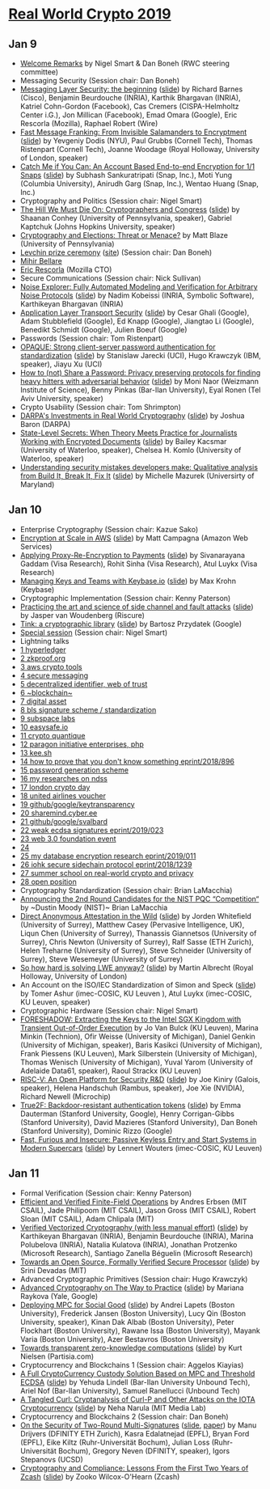 # [Real World Crypto 2019](https://rwc.iacr.org/2019/)

## Jan 9

* [Welcome Remarks](https://www.youtube.com/watch?v=9xePC0Tyeuc&t=468) by Nigel Smart & Dan Boneh (RWC steering committee)
* Messaging Security (Session chair: Dan Boneh)
 * [Messaging Layer Security: the beginning](https://www.youtube.com/watch?v=9xePC0Tyeuc&t=993) ([slide](https://rwc.iacr.org/2019/slides/MLS%20@%20RWC%202019.pdf)) by Richard Barnes (Cisco), Benjamin Beurdouche (INRIA), Karthik Bhargavan (INRIA), Katriel Cohn-Gordon (Facebook), Cas Cremers (CISPA-Helmholtz Center i.G.), Jon Millican (Facebook), Emad Omara (Google), Eric Rescorla (Mozilla), Raphael Robert (Wire)
 * [Fast Message Franking: From Invisible Salamanders to Encryptment](https://www.youtube.com/watch?v=9xePC0Tyeuc&t=2954) ([slide](https://rwc.iacr.org/2019/slides/RWC_2019_Slides.pptx)) by Yevgeniy Dodis (NYU), Paul Grubbs (Cornell Tech), Thomas Ristenpart (Cornell Tech), Joanne Woodage (Royal Holloway, University of London, speaker)
 * [Catch Me if You Can: An Account Based End-to-end Encryption for 1/1 Snaps](https://www.youtube.com/watch?v=9xePC0Tyeuc&t=4549) ([slide](https://rwc.iacr.org/2019/slides/snap.pdf)) by Subhash Sankuratripati (Snap, Inc.), Moti Yung (Columbia University), Anirudh Garg (Snap, Inc.), Wentao Huang (Snap, Inc.)
* Cryptography and Politics (Session chair: Nigel Smart)
 * [The Hill We Must Die On: Cryptographers and Congress](https://www.youtube.com/watch?v=AyeuIfGjBg4&t=21) ([slide](https://rwc.iacr.org/2019/slides/Cohney_Kaptchuk_RWC_Final.pdf)) by Shaanan Conhey (University of Pennsylvania, speaker), Gabriel Kaptchuk (Johns Hopkins University, speaker)
 * [Cryptography and Elections: Threat or Menace?](https://www.youtube.com/watch?v=AyeuIfGjBg4&t=1405) by Matt Blaze (University of Pennsylvania)
* [Levchin prize ceremony](https://www.youtube.com/watch?v=AyeuIfGjBg4&t=3674) ([site](https://levchinprize.com/)) (Session chair: Dan Boneh)
 * [Mihir Bellare](https://www.youtube.com/watch?v=AyeuIfGjBg4&t=3833)
 * [Eric Rescorla](https://www.youtube.com/watch?v=AyeuIfGjBg4&t=4241) (Mozilla CTO)
* Secure Communications (Session chair: Nick Sullivan)
 * [Noise Explorer: Fully Automated Modeling and Verification for Arbitrary Noise Protocols](https://www.youtube.com/watch?v=xADRUcTf-9A&t=935) ([slide](https://rwc.iacr.org/2019/slides/NoiseExplorer.pdf)) by Nadim Kobeissi (INRIA, Symbolic Software), Karthikeyan Bhargavan (INRIA)
 * [Application Layer Transport Security](https://www.youtube.com/watch?v=xADRUcTf-9A&t=2542) ([slide](https://rwc.iacr.org/2019/slides/Application%20Layer%20Transport%20Security.pdf)) by Cesar Ghali (Google), Adam Stubblefield (Google), Ed Knapp (Google), Jiangtao Li (Google), Benedikt Schmidt (Google), Julien Boeuf (Google)
* Passwords (Session chair: Tom Ristenpart)
 * [OPAQUE: Strong client-server password authentication for standardization](https://www.youtube.com/watch?v=xADRUcTf-9A&t=4046) ([slide](https://rwc.iacr.org/2019/slides/opaque-rwc19-posted.pdf)) by Stanislaw Jarecki (UCI), Hugo Krawczyk (IBM, speaker), Jiayu Xu (UCI)
 * [How to (not) Share a Password: Privacy preserving protocols for finding heavy hitters with adversarial behavior](https://www.youtube.com/watch?v=xADRUcTf-9A&t=5622) ([slide](https://rwc.iacr.org/2019/slides/How%20to%20(not)%20Share%20a%20Password%20-%20RWC%20-%2009012019%20.pdf)) by Moni Naor (Weizmann Institute of Science), Benny Pinkas (Bar-Ilan University), Eyal Ronen (Tel Aviv University, speaker)
* Crypto Usability (Session chair: Tom Shrimpton)
 * [DARPA's Investments in Real World Cryptography](https://www.youtube.com/watch?v=xADRUcTf-9A&t=8830) ([slide](https://rwc.iacr.org/2019/slides/Baron+RWC+2019%20FOR%20PRESENTATION.pdf)) by Joshua Baron (DARPA)
 * [State-Level Secrets: When Theory Meets Practice for Journalists Working with Encrypted Documents](https://www.youtube.com/watch?v=xADRUcTf-9A&t=9775) ([slide](https://rwc.iacr.org/2019/slides/RWC_Talk_bkacsmar_ckomlo.pdf)) by Bailey Kacsmar (University of Waterloo, speaker), Chelsea H. Komlo (University of Waterloo, speaker)
* [Understanding security mistakes developers make: Qualitative analysis from Build It, Break It, Fix It](https://www.youtube.com/watch?v=xADRUcTf-9A&t=10628) ([slide](https://rwc.iacr.org/2019/slides/RWC-BIBIFI-qual.pdf)) by Michelle Mazurek (Universirty of Maryland)

## Jan 10

* Enterprise Cryptography (Session chair: Kazue Sako)
 * [Encryption at Scale in AWS](https://www.youtube.com/watch?v=xwIEjVRvVXU&t=0) ([slide](https://rwc.iacr.org/2019/slides/aws.encryption.at.scale.final.pdf)) by Matt Campagna (Amazon Web Services)
 * [Applying Proxy-Re-Encryption to Payments](https://www.youtube.com/watch?v=xwIEjVRvVXU&t=1647) ([slide](https://rwc.iacr.org/2019/slides/Applying_PRE_Payments.pdf)) by Sivanarayana Gaddam (Visa Research), Rohit Sinha (Visa Research), Atul Luykx (Visa Research)
 * [Managing Keys and Teams with Keybase.io](https://www.youtube.com/watch?v=xwIEjVRvVXU&t=3414) ([slide](https://rwc.iacr.org/2019/slides/keybase-rwc2019.pdf)) by Max Krohn (Keybase)
* Cryptographic Implementation (Session chair: Kenny Paterson)
 * [Practicing the art and science of side channel and fault attacks](https://www.youtube.com/watch?v=xwIEjVRvVXU&t=7342) ([slide](https://rwc.iacr.org/2019/slides/Riscure_Presentation_Real_World_Crypto.pdf)) by Jasper van Woudenberg (Riscure)
 * [Tink: a cryptographic library](https://www.youtube.com/watch?v=xwIEjVRvVXU&t=9240) ([slide](https://rwc.iacr.org/2019/slides/tink.pdf)) by Bartosz Przydatek (Google)
* [Special session](https://www.youtube.com/watch?v=xwIEjVRvVXU&t=11310) (Session chair: Nigel Smart)
* Lightning talks
 * [1 hyperledger](https://www.youtube.com/watch?v=xwIEjVRvVXU&t=11382)
 * [2 zkproof.org](https://www.youtube.com/watch?v=xwIEjVRvVXU&t=11473)
 * [3 aws crypto tools](https://www.youtube.com/watch?v=xwIEjVRvVXU&t=11592)
 * [4 secure messaging](https://www.youtube.com/watch?v=xwIEjVRvVXU&t=11690)
 * [5 decentralized identifier, web of trust](https://www.youtube.com/watch?v=xwIEjVRvVXU&t=11795)
 * [6 ~blockchain~](https://www.youtube.com/watch?v=xwIEjVRvVXU&t=11907)
 * [7 digital asset](https://www.youtube.com/watch?v=xwIEjVRvVXU&t=12005)
 * [8 bls signature scheme / standardization](https://www.youtube.com/watch?v=xwIEjVRvVXU&t=12107)
 * [9 subspace labs](https://www.youtube.com/watch?v=xwIEjVRvVXU&t=12181)
 * [10 easysafe.io](https://www.youtube.com/watch?v=xwIEjVRvVXU&t=12241)
 * [11 crypto quantique](https://www.youtube.com/watch?v=xwIEjVRvVXU&t=12289)
 * [12 paragon initiative enterprises, php](https://www.youtube.com/watch?v=xwIEjVRvVXU&t=12349)
 * [13 kee.sh](https://www.youtube.com/watch?v=xwIEjVRvVXU&t=12459)
 * [14 how to prove that you don't know something eprint/2018/896](https://www.youtube.com/watch?v=xwIEjVRvVXU&t=12506)
 * [15 password generation scheme](https://www.youtube.com/watch?v=xwIEjVRvVXU&t=12628)
 * [16 my researches on ndss](https://www.youtube.com/watch?v=xwIEjVRvVXU&t=12725)
 * [17 london crypto day](https://www.youtube.com/watch?v=xwIEjVRvVXU&t=12803)
 * [18 united airlines voucher](https://www.youtube.com/watch?v=xwIEjVRvVXU&t=12842)
 * [19 github/google/keytransparency](https://www.youtube.com/watch?v=xwIEjVRvVXU&t=12925)
 * [20 sharemind.cyber.ee](https://www.youtube.com/watch?v=xwIEjVRvVXU&t=12964)
 * [21 github/google/svalbard](https://www.youtube.com/watch?v=xwIEjVRvVXU&t=13028)
 * [22 weak ecdsa signatures eprint/2019/023](https://www.youtube.com/watch?v=xwIEjVRvVXU&t=13096)
 * [23 web 3.0 foundation event](https://www.youtube.com/watch?v=xwIEjVRvVXU&t=13170)
 * [24](https://www.youtube.com/watch?v=xwIEjVRvVXU&t=13211)
 * [25 my database encryption research eprint/2019/011](https://www.youtube.com/watch?v=xwIEjVRvVXU&t=13257)
 * [26 iohk secure sidechain protocol eprint/2018/1239](https://www.youtube.com/watch?v=xwIEjVRvVXU&t=13406)
 * [27 summer school on real-world crypto and privacy](https://www.youtube.com/watch?v=xwIEjVRvVXU&t=13468)
 * [28 open position](https://www.youtube.com/watch?v=xwIEjVRvVXU&t=13500)
* Cryptography Standardization (Session chair: Brian LaMacchia)
 * [Announcing the 2nd Round Candidates for the NIST PQC “Competition“](https://www.youtube.com/watch?v=JoaYGncArwU&t=982) by ~Dustin Moody (NIST)~ Brian LaMacchia
 * [Direct Anonymous Attestation in the Wild](https://www.youtube.com/watch?v=JoaYGncArwU&t=1281) ([slide](https://rwc.iacr.org/2019/slides/DAA.pdf)) by Jorden Whitefield (University of Surrey), Matthew Casey (Pervasive Intelligence, UK), Liqun Chen (University of Surrey), Thanassis Giannetsos (University of Surrey), Chris Newton (University of Surrey), Ralf Sasse (ETH Zurich), Helen Treharne (University of Surrey), Steve Schneider (University of Surrey), Steve Wesemeyer (University of Surrey)
 * [So how hard is solving LWE anyway?](https://www.youtube.com/watch?v=JoaYGncArwU&t=2172) ([slide](https://rwc.iacr.org/2019/slides/how-hard-is-solving-lwe-anyway.pdf)) by Martin Albrecht (Royal Holloway, University of London)
 * An Account on the ISO/IEC Standardization of Simon and Speck ([slide](https://rwc.iacr.org/2019/slides/RWC87slides.pdf)) by Tomer Ashur (imec-COSIC, KU Leuven ), Atul Luykx (imec-COSIC, KU Leuven, speaker)
* Cryptographic Hardware (Session chair: Nigel Smart)
 * [FORESHADOW: Extracting the Keys to the Intel SGX Kingdom with Transient Out-of-Order Execution](https://www.youtube.com/watch?v=4hq4yiVCopU&t=166) by Jo Van Bulck (KU Leuven), Marina Minkin (Technion), Ofir Weisse (University of Michigan), Daniel Genkin (University of Michigan, speaker), Baris Kasikci (University of Michigan), Frank Piessens (KU Leuven), Mark Silberstein (University of Michigan), Thomas Wenisch (University of Michigan), Yuval Yarom (University of Adelaide Data61, speaker), Raoul Strackx (KU Leuven)
 * [RISC-V: An Open Platform for Security R&D](https://www.youtube.com/watch?v=4hq4yiVCopU&t=1684) ([slide](https://rwc.iacr.org/2019/slides/kiniry.pdf)) by Joe Kiniry (Galois, speaker), Helena Handschuh (Rambus, speaker), Joe Xie (NVIDIA), Richard Newell (Microchip)
 * [True2F: Backdoor-resistant authentication tokens](https://www.youtube.com/watch?v=4hq4yiVCopU&t=2781) ([slide](https://rwc.iacr.org/2019/slides/rwc_true2f.pdf)) by Emma Dauterman (Stanford University, Google), Henry Corrigan-Gibbs (Stanford University), David Mazieres (Stanford University), Dan Boneh (Stanford University), Dominic Rizzo (Google)
 * [Fast, Furious and Insecure: Passive Keyless Entry and Start Systems in Modern Supercars](https://www.youtube.com/watch?v=4hq4yiVCopU&t=4242) ([slide](https://rwc.iacr.org/2019/slides/cosic.pdf)) by Lennert Wouters (imec-COSIC, KU Leuven)

## Jan 11

* Formal Verification (Session chair: Kenny Paterson)
 * [Efficient and Verified Finite-Field Operations](https://www.youtube.com/watch?v=W2thViwbEQQ&t=555) by Andres Erbsen (MIT CSAIL), Jade Philipoom (MIT CSAIL), Jason Gross (MIT CSAIL), Robert Sloan (MIT CSAIL), Adam Chlipala (MIT)
 * [Verified Vectorized Cryptography (with less manual effort)](https://www.youtube.com/watch?v=W2thViwbEQQ&t=1960) ([slide](https://rwc.iacr.org/2019/slides/VerifiedVectorizedCrypto-Bhargavan.pdf)) by Karthikeyan Bhargavan (INRIA), Benjamin Beurdouche (INRIA), Marina Polubelova (INRIA), Natalia Kulatova (INRIA), Jonathan Protzenko (Microsoft Research), Santiago Zanella Béguelin (Microsoft Research)
 * [Towards an Open Source, Formally Verified Secure Processor](https://www.youtube.com/watch?v=W2thViwbEQQ&t=3745) ([slide](https://rwc.iacr.org/2019/slides/srini.pdf)) by Srini Devadas (MIT)
* Advanced Cryptographic Primitives (Session chair: Hugo Krawczyk)
 * [Advanced Cryptography on The Way to Practice](https://www.youtube.com/watch?v=5pkDq4sRWyQ&t=23) ([slide](https://rwc.iacr.org/2019/slides/RWC-Raykova.pdf)) by Mariana Raykova (Yale, Google)
 * [Deploying MPC for Social Good](https://www.youtube.com/watch?v=5pkDq4sRWyQ&t=2090) ([slide](https://rwc.iacr.org/2019/slides/lucy.pdf)) by Andrei Lapets (Boston University), Frederick Jansen (Boston University), Lucy Qin (Boston University, speaker), Kinan Dak Albab (Boston University), Peter Flockhart (Boston University), Rawane Issa (Boston University), Mayank Varia (Boston University), Azer Bestavros (Boston University)
 * [Towards transparent zero-knowledge computations](https://www.youtube.com/watch?v=5pkDq4sRWyQ&t=3646) ([slide](https://rwc.iacr.org/2019/slides/Partisia_RWC_2019_final.pdf)) by Kurt Nielsen (Partisia.com)
* Cryptocurrency and Blockchains 1 (Session chair: Aggelos Kiayias)
 * [A Full CryptoCurrency Custody Solution Based on MPC and Threshold ECDSA](https://www.youtube.com/watch?v=lsKx59abH94&t=930) ([slide](https://rwc.iacr.org/2019/slides/Multiparty-ECDSA-RWC2019.pdf)) by Yehuda Lindell (Bar-Ilan University Unbound Tech), Ariel Nof (Bar-Ilan University), Samuel Ranellucci (Unbound Tech)
 * [A Tangled Curl: Cryptanalysis of Curl-P and Other Attacks on the IOTA Cryptocurrency](https://www.youtube.com/watch?v=lsKx59abH94&t=2798) ([slide](https://rwc.iacr.org/2019/slides/neha.pdf)) by Neha Narula (MIT Media Lab)
* Cryptocurrency and Blockchains 2 (Session chair: Dan Boneh)
 * [On the Security of Two-Round Multi-Signatures](https://www.youtube.com/watch?v=lsKx59abH94&t=7176) ([slide](https://rwc.iacr.org/2019/slides/neven.pdf), [paper](https://eprint.iacr.org/2018/417)) by Manu Drijvers (DFINITY ETH Zurich), Kasra Edalatnejad (EPFL), Bryan Ford (EPFL), Eike Kiltz (Ruhr-Universität Bochum), Julian Loss (Ruhr-Universität Bochum), Gregory Neven (DFINITY, speaker), Igors Stepanovs (UCSD)
 * [Cryptography and Compliance: Lessons From the First Two Years of Zcash](https://www.youtube.com/watch?v=lsKx59abH94&t=8693) ([slide](https://rwc.iacr.org/2019/slides/zooko.pdf)) by Zooko Wilcox-O'Hearn (Zcash)

